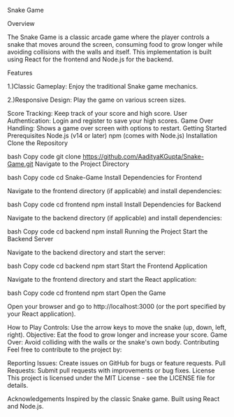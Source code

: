 Snake Game

Overview

The Snake Game is a classic arcade game where the player controls a snake that moves around the screen, consuming food to grow longer while avoiding collisions with the walls and itself. This implementation is built using React for the frontend and Node.js for the backend.

Features

1.)Classic Gameplay: Enjoy the traditional Snake game mechanics.

2.)Responsive Design: Play the game on various screen sizes.

Score Tracking: Keep track of your score and high score.
User Authentication: Login and register to save your high scores.
Game Over Handling: Shows a game over screen with options to restart.
Getting Started
Prerequisites
Node.js (v14 or later)
npm (comes with Node.js)
Installation
Clone the Repository

bash
Copy code
git clone https://github.com/AadityaKGupta/Snake-Game.git
Navigate to the Project Directory

bash
Copy code
cd Snake-Game
Install Dependencies for Frontend

Navigate to the frontend directory (if applicable) and install dependencies:

bash
Copy code
cd frontend
npm install
Install Dependencies for Backend

Navigate to the backend directory (if applicable) and install dependencies:

bash
Copy code
cd backend
npm install
Running the Project
Start the Backend Server

Navigate to the backend directory and start the server:

bash
Copy code
cd backend
npm start
Start the Frontend Application

Navigate to the frontend directory and start the React application:

bash
Copy code
cd frontend
npm start
Open the Game

Open your browser and go to http://localhost:3000 (or the port specified by your React application).

How to Play
Controls: Use the arrow keys to move the snake (up, down, left, right).
Objective: Eat the food to grow longer and increase your score.
Game Over: Avoid colliding with the walls or the snake's own body.
Contributing
Feel free to contribute to the project by:

Reporting Issues: Create issues on GitHub for bugs or feature requests.
Pull Requests: Submit pull requests with improvements or bug fixes.
License
This project is licensed under the MIT License - see the LICENSE file for details.

Acknowledgements
Inspired by the classic Snake game.
Built using React and Node.js.
